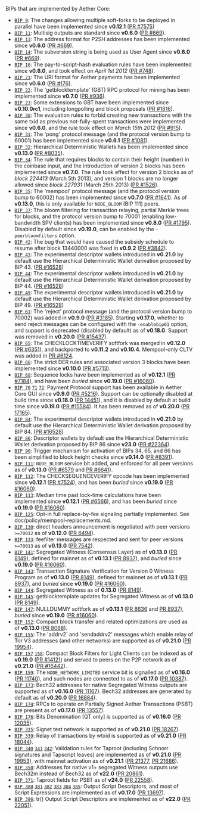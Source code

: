 BIPs that are implemented by Aether Core:

* [`BIP 9`](https://github.com/aether/bips/blob/master/bip-0009.mediawiki): The changes allowing multiple soft-forks to be deployed in parallel have been implemented since **v0.12.1**  ([PR #7575](https://github.com/aether/aether/pull/7575))
* [`BIP 11`](https://github.com/aether/bips/blob/master/bip-0011.mediawiki): Multisig outputs are standard since **v0.6.0** ([PR #669](https://github.com/aether/aether/pull/669)).
* [`BIP 13`](https://github.com/aether/bips/blob/master/bip-0013.mediawiki): The address format for P2SH addresses has been implemented since **v0.6.0** ([PR #669](https://github.com/aether/aether/pull/669)).
* [`BIP 14`](https://github.com/aether/bips/blob/master/bip-0014.mediawiki): The subversion string is being used as User Agent since **v0.6.0** ([PR #669](https://github.com/aether/aether/pull/669)).
* [`BIP 16`](https://github.com/aether/bips/blob/master/bip-0016.mediawiki): The pay-to-script-hash evaluation rules have been implemented since **v0.6.0**, and took effect on *April 1st 2012* ([PR #748](https://github.com/aether/aether/pull/748)).
* [`BIP 21`](https://github.com/aether/bips/blob/master/bip-0021.mediawiki): The URI format for Aether payments has been implemented since **v0.6.0** ([PR #176](https://github.com/aether/aether/pull/176)).
* [`BIP 22`](https://github.com/aether/bips/blob/master/bip-0022.mediawiki): The 'getblocktemplate' (GBT) RPC protocol for mining has been implemented since **v0.7.0** ([PR #936](https://github.com/aether/aether/pull/936)).
* [`BIP 23`](https://github.com/aether/bips/blob/master/bip-0023.mediawiki): Some extensions to GBT have been implemented since **v0.10.0rc1**, including longpolling and block proposals ([PR #1816](https://github.com/aether/aether/pull/1816)).
* [`BIP 30`](https://github.com/aether/bips/blob/master/bip-0030.mediawiki): The evaluation rules to forbid creating new transactions with the same txid as previous not-fully-spent transactions were implemented since **v0.6.0**, and the rule took effect on *March 15th 2012* ([PR #915](https://github.com/aether/aether/pull/915)).
* [`BIP 31`](https://github.com/aether/bips/blob/master/bip-0031.mediawiki): The 'pong' protocol message (and the protocol version bump to 60001) has been implemented since **v0.6.1** ([PR #1081](https://github.com/aether/aether/pull/1081)).
* [`BIP 32`](https://github.com/aether/bips/blob/master/bip-0032.mediawiki): Hierarchical Deterministic Wallets has been implemented since **v0.13.0** ([PR #8035](https://github.com/aether/aether/pull/8035)).
* [`BIP 34`](https://github.com/aether/bips/blob/master/bip-0034.mediawiki): The rule that requires blocks to contain their height (number) in the coinbase input, and the introduction of version 2 blocks has been implemented since **v0.7.0**. The rule took effect for version 2 blocks as of *block 224413* (March 5th 2013), and version 1 blocks are no longer allowed since *block 227931* (March 25th 2013) ([PR #1526](https://github.com/aether/aether/pull/1526)).
* [`BIP 35`](https://github.com/aether/bips/blob/master/bip-0035.mediawiki): The 'mempool' protocol message (and the protocol version bump to 60002) has been implemented since **v0.7.0** ([PR #1641](https://github.com/aether/aether/pull/1641)). As of **v0.13.0**, this is only available for `NODE_BLOOM` (BIP 111) peers.
* [`BIP 37`](https://github.com/aether/bips/blob/master/bip-0037.mediawiki): The bloom filtering for transaction relaying, partial Merkle trees for blocks, and the protocol version bump to 70001 (enabling low-bandwidth SPV clients) has been implemented since **v0.8.0** ([PR #1795](https://github.com/aether/aether/pull/1795)). Disabled by default since **v0.19.0**, can be enabled by the `-peerbloomfilters` option.
* [`BIP 42`](https://github.com/aether/bips/blob/master/bip-0042.mediawiki): The bug that would have caused the subsidy schedule to resume after block 13440000 was fixed in **v0.9.2** ([PR #3842](https://github.com/aether/aether/pull/3842)).
* [`BIP 43`](https://github.com/aether/bips/blob/master/bip-0043.mediawiki): The experimental descriptor wallets introduced in **v0.21.0** by default use the Hierarchical Deterministic Wallet derivation proposed by BIP 43. ([PR #16528](https://github.com/aether/aether/pull/16528))
* [`BIP 44`](https://github.com/aether/bips/blob/master/bip-0044.mediawiki): The experimental descriptor wallets introduced in **v0.21.0** by default use the Hierarchical Deterministic Wallet derivation proposed by BIP 44. ([PR #16528](https://github.com/aether/aether/pull/16528))
* [`BIP 49`](https://github.com/aether/bips/blob/master/bip-0049.mediawiki): The experimental descriptor wallets introduced in **v0.21.0** by default use the Hierarchical Deterministic Wallet derivation proposed by BIP 49. ([PR #16528](https://github.com/aether/aether/pull/16528))
* [`BIP 61`](https://github.com/aether/bips/blob/master/bip-0061.mediawiki): The 'reject' protocol message (and the protocol version bump to 70002) was added in **v0.9.0** ([PR #3185](https://github.com/aether/aether/pull/3185)). Starting **v0.17.0**, whether to send reject messages can be configured with the `-enablebip61` option, and support is deprecated (disabled by default) as of **v0.18.0**. Support was removed in **v0.20.0** ([PR #15437](https://github.com/aether/aether/pull/15437)).
* [`BIP 65`](https://github.com/aether/bips/blob/master/bip-0065.mediawiki): The CHECKLOCKTIMEVERIFY softfork was merged in **v0.12.0** ([PR #6351](https://github.com/aether/aether/pull/6351)), and backported to **v0.11.2** and **v0.10.4**. Mempool-only CLTV was added in [PR #6124](https://github.com/aether/aether/pull/6124).
* [`BIP 66`](https://github.com/aether/bips/blob/master/bip-0066.mediawiki): The strict DER rules and associated version 3 blocks have been implemented since **v0.10.0** ([PR #5713](https://github.com/aether/aether/pull/5713)).
* [`BIP 68`](https://github.com/aether/bips/blob/master/bip-0068.mediawiki): Sequence locks have been implemented as of **v0.12.1**  ([PR #7184](https://github.com/aether/aether/pull/7184)), and have been *buried* since **v0.19.0** ([PR #16060](https://github.com/aether/aether/pull/16060)).
* [`BIP 70`](https://github.com/aether/bips/blob/master/bip-0070.mediawiki) [`71`](https://github.com/aether/bips/blob/master/bip-0071.mediawiki) [`72`](https://github.com/aether/bips/blob/master/bip-0072.mediawiki):
  Payment Protocol support has been available in Aether Core GUI since **v0.9.0** ([PR #5216](https://github.com/aether/aether/pull/5216)).
  Support can be optionally disabled at build time since **v0.18.0** ([PR 14451](https://github.com/aether/aether/pull/14451)),
  and it is disabled by default at build time since **v0.19.0** ([PR #15584](https://github.com/aether/aether/pull/15584)).
  It has been removed as of **v0.20.0** ([PR 17165](https://github.com/aether/aether/pull/17165)).
* [`BIP 84`](https://github.com/aether/bips/blob/master/bip-0084.mediawiki): The experimental descriptor wallets introduced in **v0.21.0** by default use the Hierarchical Deterministic Wallet derivation proposed by BIP 84. ([PR #16528](https://github.com/aether/aether/pull/16528))
* [`BIP 86`](https://github.com/aether/bips/blob/master/bip-0086.mediawiki): Descriptor wallets by default use the Hierarchical Deterministic Wallet derivation proposed by BIP 86 since **v23.0** ([PR #22364](https://github.com/aether/aether/pull/22364)).
* [`BIP 90`](https://github.com/aether/bips/blob/master/bip-0090.mediawiki): Trigger mechanism for activation of BIPs 34, 65, and 66 has been simplified to block height checks since **v0.14.0** ([PR #8391](https://github.com/aether/aether/pull/8391)).
* [`BIP 111`](https://github.com/aether/bips/blob/master/bip-0111.mediawiki): `NODE_BLOOM` service bit added, and enforced for all peer versions as of **v0.13.0** ([PR #6579](https://github.com/aether/aether/pull/6579) and [PR #6641](https://github.com/aether/aether/pull/6641)).
* [`BIP 112`](https://github.com/aether/bips/blob/master/bip-0112.mediawiki): The CHECKSEQUENCEVERIFY opcode has been implemented since **v0.12.1** ([PR #7524](https://github.com/aether/aether/pull/7524)), and has been *buried* since **v0.19.0** ([PR #16060](https://github.com/aether/aether/pull/16060)).
* [`BIP 113`](https://github.com/aether/bips/blob/master/bip-0113.mediawiki): Median time past lock-time calculations have been implemented since **v0.12.1** ([PR #6566](https://github.com/aether/aether/pull/6566)), and has been *buried* since **v0.19.0** ([PR #16060](https://github.com/aether/aether/pull/16060)).
* [`BIP 125`](https://github.com/aether/bips/blob/master/bip-0125.mediawiki): Opt-in full replace-by-fee signaling partially implemented. See doc/policy/mempool-replacements.md.
* [`BIP 130`](https://github.com/aether/bips/blob/master/bip-0130.mediawiki): direct headers announcement is negotiated with peer versions `>=70012` as of **v0.12.0** ([PR 6494](https://github.com/aether/aether/pull/6494)).
* [`BIP 133`](https://github.com/aether/bips/blob/master/bip-0133.mediawiki): feefilter messages are respected and sent for peer versions `>=70013` as of **v0.13.0** ([PR 7542](https://github.com/aether/aether/pull/7542)).
* [`BIP 141`](https://github.com/aether/bips/blob/master/bip-0141.mediawiki): Segregated Witness (Consensus Layer) as of **v0.13.0** ([PR 8149](https://github.com/aether/aether/pull/8149)), defined for mainnet as of **v0.13.1** ([PR 8937](https://github.com/aether/aether/pull/8937)), and *buried* since **v0.19.0** ([PR #16060](https://github.com/aether/aether/pull/16060)).
* [`BIP 143`](https://github.com/aether/bips/blob/master/bip-0143.mediawiki): Transaction Signature Verification for Version 0 Witness Program as of **v0.13.0** ([PR 8149](https://github.com/aether/aether/pull/8149)), defined for mainnet as of **v0.13.1** ([PR 8937](https://github.com/aether/aether/pull/8937)), and *buried* since **v0.19.0** ([PR #16060](https://github.com/aether/aether/pull/16060)).
* [`BIP 144`](https://github.com/aether/bips/blob/master/bip-0144.mediawiki): Segregated Witness as of **0.13.0** ([PR 8149](https://github.com/aether/aether/pull/8149)).
* [`BIP 145`](https://github.com/aether/bips/blob/master/bip-0145.mediawiki): getblocktemplate updates for Segregated Witness as of **v0.13.0** ([PR 8149](https://github.com/aether/aether/pull/8149)).
* [`BIP 147`](https://github.com/aether/bips/blob/master/bip-0147.mediawiki): NULLDUMMY softfork as of **v0.13.1** ([PR 8636](https://github.com/aether/aether/pull/8636) and [PR 8937](https://github.com/aether/aether/pull/8937)), *buried* since **v0.19.0** ([PR #16060](https://github.com/aether/aether/pull/16060)).
* [`BIP 152`](https://github.com/aether/bips/blob/master/bip-0152.mediawiki): Compact block transfer and related optimizations are used as of **v0.13.0** ([PR 8068](https://github.com/aether/aether/pull/8068)).
* [`BIP 155`](https://github.com/aether/bips/blob/master/bip-0155.mediawiki): The 'addrv2' and 'sendaddrv2' messages which enable relay of Tor V3 addresses (and other networks) are supported as of **v0.21.0** ([PR 19954](https://github.com/aether/aether/pull/19954)).
* [`BIP 157`](https://github.com/aether/bips/blob/master/bip-0157.mediawiki)
  [`158`](https://github.com/aether/bips/blob/master/bip-0158.mediawiki): Compact Block Filters for Light Clients can be indexed as of **v0.19.0** ([PR #14121](https://github.com/aether/aether/pull/14121)) and served to peers on the P2P network as of **v0.21.0** ([PR #16442](https://github.com/aether/aether/pull/16442)).
* [`BIP 159`](https://github.com/aether/bips/blob/master/bip-0159.mediawiki): The `NODE_NETWORK_LIMITED` service bit is signalled as of **v0.16.0** ([PR 11740](https://github.com/aether/aether/pull/11740)), and such nodes are connected to as of **v0.17.0** ([PR 10387](https://github.com/aether/aether/pull/10387)).
* [`BIP 173`](https://github.com/aether/bips/blob/master/bip-0173.mediawiki): Bech32 addresses for native Segregated Witness outputs are supported as of **v0.16.0** ([PR 11167](https://github.com/aether/aether/pull/11167)). Bech32 addresses are generated by default as of **v0.20.0** ([PR 16884](https://github.com/aether/aether/pull/16884)).
* [`BIP 174`](https://github.com/aether/bips/blob/master/bip-0174.mediawiki): RPCs to operate on Partially Signed Aether Transactions (PSBT) are present as of **v0.17.0** ([PR 13557](https://github.com/aether/aether/pull/13557)).
* [`BIP 176`](https://github.com/aether/bips/blob/master/bip-0176.mediawiki): Bits Denomination [QT only] is supported as of **v0.16.0** ([PR 12035](https://github.com/aether/aether/pull/12035)).
* [`BIP 325`](https://github.com/aether/bips/blob/master/bip-0325.mediawiki): Signet test network is supported as of **v0.21.0** ([PR 18267](https://github.com/aether/aether/pull/18267)).
* [`BIP 339`](https://github.com/aether/bips/blob/master/bip-0339.mediawiki): Relay of transactions by wtxid is supported as of **v0.21.0** ([PR 18044](https://github.com/aether/aether/pull/18044)).
* [`BIP 340`](https://github.com/aether/bips/blob/master/bip-0340.mediawiki)
  [`341`](https://github.com/aether/bips/blob/master/bip-0341.mediawiki)
  [`342`](https://github.com/aether/bips/blob/master/bip-0342.mediawiki):
  Validation rules for Taproot (including Schnorr signatures and Tapscript
  leaves) are implemented as of **v0.21.0** ([PR 19953](https://github.com/aether/aether/pull/19953)),
  with mainnet activation as of **v0.21.1** ([PR 21377](https://github.com/aether/aether/pull/21377),
  [PR 21686](https://github.com/aether/aether/pull/21686)).
* [`BIP 350`](https://github.com/aether/bips/blob/master/bip-0350.mediawiki): Addresses for native v1+ segregated Witness outputs use Bech32m instead of Bech32 as of **v22.0** ([PR 20861](https://github.com/aether/aether/pull/20861)).
* [`BIP 371`](https://github.com/aether/bips/blob/master/bip-0371.mediawiki): Taproot fields for PSBT as of **v24.0** ([PR 22558](https://github.com/aether/aether/pull/22558)).
* [`BIP 380`](https://github.com/aether/bips/blob/master/bip-0380.mediawiki)
  [`381`](https://github.com/aether/bips/blob/master/bip-0381.mediawiki)
  [`382`](https://github.com/aether/bips/blob/master/bip-0382.mediawiki)
  [`383`](https://github.com/aether/bips/blob/master/bip-0383.mediawiki)
  [`384`](https://github.com/aether/bips/blob/master/bip-0384.mediawiki)
  [`385`](https://github.com/aether/bips/blob/master/bip-0385.mediawiki):
  Output Script Descriptors, and most of Script Expressions are implemented as of **v0.17.0** ([PR 13697](https://github.com/aether/aether/pull/13697)).
* [`BIP 386`](https://github.com/aether/bips/blob/master/bip-0386.mediawiki): tr() Output Script Descriptors are implemented as of **v22.0** ([PR 22051](https://github.com/aether/aether/pull/22051)).
